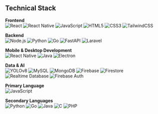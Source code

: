 
## Technical Stack

**Frontend**  
![React](https://img.shields.io/badge/React-20232A?style=flat&logo=react&logoColor=61DAFB)
![React Native](https://img.shields.io/badge/React_Native-20232A?style=flat&logo=react&logoColor=61DAFB)
![JavaScript](https://img.shields.io/badge/JavaScript-323330?style=flat&logo=javascript&logoColor=F7DF1E)
![HTML5](https://img.shields.io/badge/HTML5-E34F26?style=flat&logo=html5&logoColor=white)
![CSS3](https://img.shields.io/badge/CSS3-1572B6?style=flat&logo=css3&logoColor=white)
![TailwindCSS](https://img.shields.io/badge/Tailwind_CSS-38B2AC?style=flat&logo=tailwind-css&logoColor=white)


**Backend**  
![Node.js](https://img.shields.io/badge/Node.js-43853D?style=flat&logo=node.js&logoColor=white)
![Python](https://img.shields.io/badge/Python-3776AB?style=flat&logo=python&logoColor=white)
![Go](https://img.shields.io/badge/Go-00ADD8?style=flat&logo=go&logoColor=white)
![FastAPI](https://img.shields.io/badge/FastAPI-005571?style=flat&logo=fastapi)
![Laravel](https://img.shields.io/badge/Laravel-FF2D20?style=flat&logo=laravel&logoColor=white)

**Mobile & Desktop Development**  
![React Native](https://img.shields.io/badge/React_Native-20232A?style=flat&logo=react&logoColor=61DAFB)
![Java](https://img.shields.io/badge/Java-ED8B00?style=flat&logo=java&logoColor=white)
![Electron](https://img.shields.io/badge/Electron-191970?style=flat&logo=Electron&logoColor=white)


**Data & AI**  
![YOLOv8](https://img.shields.io/badge/YOLOv8-FF6F00?style=flat&logo=yolo&logoColor=white)
![MySQL](https://img.shields.io/badge/MySQL-00000F?style=flat&logo=mysql&logoColor=white)
![MongoDB](https://img.shields.io/badge/MongoDB-4EA94B?style=flat&logo=mongodb&logoColor=white)
![Firebase](https://img.shields.io/badge/Firebase-039BE5?style=flat&logo=Firebase&logoColor=white)
![Firestore](https://img.shields.io/badge/Firestore-FFCA28?style=flat&logo=GoogleCloud&logoColor=white)
![Realtime Database](https://img.shields.io/badge/Realtime_DB-039BE5?style=flat&logo=Firebase&logoColor=white)
![Firebase Auth](https://img.shields.io/badge/Firebase_Auth-FFA000?style=flat&logo=Firebase&logoColor=white)


 
**Primary Language**  
![JavaScript](https://img.shields.io/badge/JavaScript-323330?style=flat&logo=javascript&logoColor=F7DF1E)


**Secondary Languages**  
![Python](https://img.shields.io/badge/Python-3776AB?style=flat&logo=python&logoColor=white)
![Go](https://img.shields.io/badge/Go-00ADD8?style=flat&logo=go&logoColor=white)
![Java](https://img.shields.io/badge/Java-ED8B00?style=flat&logo=java&logoColor=white)
![C](https://img.shields.io/badge/C-00599C?style=flat&logo=c&logoColor=white)
![PHP](https://img.shields.io/badge/PHP-777BB4?style=flat&logo=php&logoColor=white)

